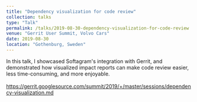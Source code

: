 ```yaml
---
title: "Dependency visualization for code review"
collection: talks
type: "Talk"
permalink: /talks/2019-08-30-dependency-visualization-for-code-review
venue: "Gerrit User Summit, Volvo Cars"
date: 2019-08-30
location: "Gothenburg, Sweden"
---
```


In this talk, I showcased Softagram's integration with Gerrit, and demonstrated how visualized impact reports can make code review easier, less time-consuming, and more enjoyable. <br /> <br />https://gerrit.googlesource.com/summit/2019/+/master/sessions/dependency-visualization.md
